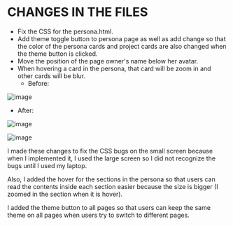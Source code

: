 # CHANGES IN THE FILES
- Fix the CSS for the persona.html.
- Add theme toggle button to persona page as well as add change so that the color of the persona cards and project cards are also changed when the theme button is clicked.
- Move the position of the page owner's name below her avatar.
- When hovering a card in the persona, that card will be zoom in and other cards will be blur.
  - Before:
    
![image](https://github.com/user-attachments/assets/9876409c-16ab-4de3-889f-e5612b1c17c7)

  - After:

![image](https://github.com/user-attachments/assets/4d1857a6-b1db-4ccc-b947-a40756bdb0af)

![image](https://github.com/user-attachments/assets/dbdde147-a66d-4cc9-95df-a6f0ac5187f4)

I made these changes to fix the CSS bugs on the small screen because when I implemented it, I used the large screen so I did not recognize the bugs until I used my laptop.

Also, I added the hover for the sections in the persona so that users can read the contents inside each section easier because the size is bigger (I zoomed in the section when it is hover).

I added the theme button to all pages so that users can keep the same theme on all pages when users try to switch to different pages.

  
